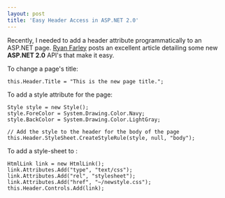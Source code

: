 ```yaml
---
layout: post
title: 'Easy Header Access in ASP.NET 2.0'
---
```

Recently, I needed to add a header attribute programmatically to an ASP.NET page. [Ryan Farley](http://ryanfarley.com/blog/archive/2006/03/24/18930.aspx) posts an excellent article detailing some new **ASP.NET 2.0** API's that make it easy. 

To change a page's title: 

    this.Header.Title = "This is the new page title.";

To add a style attribute for the page: 

    Style style = new Style();
    style.ForeColor = System.Drawing.Color.Navy;
    style.BackColor = System.Drawing.Color.LightGray;
     
    // Add the style to the header for the body of the page
    this.Header.StyleSheet.CreateStyleRule(style, null, "body");

To add a style-sheet to : 

    HtmlLink link = new HtmlLink();
    link.Attributes.Add("type", "text/css");
    link.Attributes.Add("rel", "stylesheet");
    link.Attributes.Add("href", "~/newstyle.css");
    this.Header.Controls.Add(link);
